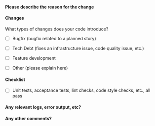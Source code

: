 #### Please describe the reason for the change
<!--
In particular, the use case or reference issue related to this change, any questions you may have, functionality you are unsure is correct, etc.
-->


#### Changes
What types of changes does your code introduce?
<!--
Put an `[x]` in all the boxes that apply.
-->
* [ ] Bugfix (bugfix related to a planned story)
* [ ] Tech Debt (fixes an infrastructure issue, code quality issue, etc.)
* [ ] Feature development
* [ ] Other (please explain here)


#### Checklist
<!--
Put an `[x]` in all the boxes that apply.
-->
* [ ] Unit tests, acceptance tests, lint checks, code style checks, etc., all pass



#### Any relevant logs, error output, etc?



#### Any other comments?


